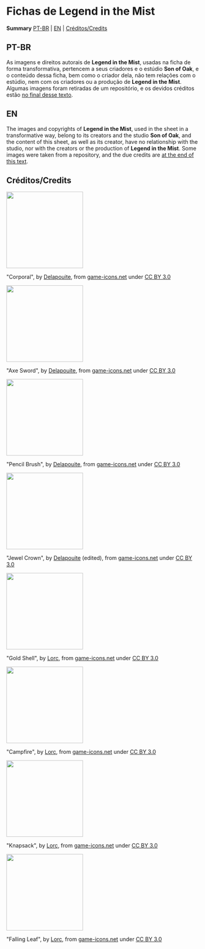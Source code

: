 # Fichas de Legend in the Mist
**Summary**
[PT-BR](https://github.com/VvDarkvV/Mist-Ficha/blob/main/README.md#pt-br) | [EN](https://github.com/VvDarkvV/Mist-Ficha/blob/main/README.md#en) | [Créditos/Credits](https://github.com/VvDarkvV/Mist-Ficha/blob/main/README.md#cr%C3%A9ditoscredits)

## PT-BR
As imagens e direitos autorais de **Legend in the Mist**, usadas na ficha de forma transformativa, pertencem a seus criadores e o estúdio **Son of Oak**, e o conteúdo dessa ficha, bem como o criador dela, não tem relações com o estúdio, nem com os criadores ou a produção de **Legend in the Mist**.
Algumas imagens foram retiradas de um repositório, e os devidos créditos estão [no final desse texto](https://github.com/VvDarkvV/Mist-Ficha/blob/main/README.md#cr%C3%A9ditoscredits).

## EN
The images and copyrights of **Legend in the Mist**, used in the sheet in a transformative way, belong to its creators and the studio **Son of Oak**, and the content of this sheet, as well as its creator, have no relationship with the studio, nor with the creators or the production of **Legend in the Mist**.
Some images were taken from a repository, and the due credits are [at the end of this text](https://github.com/VvDarkvV/Mist-Ficha/blob/main/README.md#cr%C3%A9ditoscredits).

## Créditos/Credits

<img src="https://github.com/user-attachments/assets/1123860c-fb7b-41e0-8807-40cad75c76cf" data-canonical-src="https://github.com/user-attachments/assets/1123860c-fb7b-41e0-8807-40cad75c76cf" width="200" height="200" />

"Corporal", by [Delapouite](https://delapouite.com/), from [game-icons.net](https://game-icons.net/1x1/delapouite/corporal.html) under [CC BY 3.0](https://creativecommons.org/licenses/by/3.0/)

<img src="https://github.com/user-attachments/assets/444361ca-e28d-4f13-ab08-b69bc1e1657c" data-canonical-src="https://github.com/user-attachments/assets/444361ca-e28d-4f13-ab08-b69bc1e1657c" width="200" height="200" />

"Axe Sword", by [Delapouite](https://delapouite.com/), from [game-icons.net](https://game-icons.net/1x1/delapouite/axe-sword.html) under [CC BY 3.0](https://creativecommons.org/licenses/by/3.0/)

<img src="https://github.com/user-attachments/assets/9a471cb7-b5c5-49de-8c06-da56d2399400" data-canonical-src="https://github.com/user-attachments/assets/9a471cb7-b5c5-49de-8c06-da56d2399400" width="200" height="200" />

"Pencil Brush", by [Delapouite](https://delapouite.com/), from [game-icons.net](https://game-icons.net/1x1/delapouite/pencil-brush.html) under [CC BY 3.0](https://creativecommons.org/licenses/by/3.0/)

<img src="https://github.com/user-attachments/assets/13e41215-1e0f-426e-8eab-0b4605ded6ca" data-canonical-src="https://github.com/user-attachments/assets/13e41215-1e0f-426e-8eab-0b4605ded6ca" width="200" height="200" />

"Jewel Crown", by [Delapouite](https://delapouite.com/) (edited), from [game-icons.net](https://game-icons.net/1x1/delapouite/jewel-crown.html) under [CC BY 3.0](https://creativecommons.org/licenses/by/3.0/)

<img src="https://github.com/user-attachments/assets/037fe339-1853-4c64-8ee0-9df9aff2a24d" data-canonical-src="https://github.com/user-attachments/assets/037fe339-1853-4c64-8ee0-9df9aff2a24d" width="200" height="200" />

"Gold Shell", by [Lorc](https://lorcblog.blogspot.com/), from [game-icons.net](https://game-icons.net/1x1/lorc/gold-shell.html) under [CC BY 3.0](https://creativecommons.org/licenses/by/3.0/)

<img src="https://github.com/user-attachments/assets/87f3e2f3-53ba-4a83-85df-f2763ed2b831" data-canonical-src="https://github.com/user-attachments/assets/87f3e2f3-53ba-4a83-85df-f2763ed2b831" width="200" height="200" />

"Campfire", by [Lorc](https://lorcblog.blogspot.com/), from [game-icons.net](https://game-icons.net/1x1/lorc/campfire.html) under [CC BY 3.0](https://creativecommons.org/licenses/by/3.0/)

<img src="https://github.com/user-attachments/assets/bb19cebc-031f-4682-ac34-ab471e4b3b2e" data-canonical-src="https://github.com/user-attachments/assets/bb19cebc-031f-4682-ac34-ab471e4b3b2e" width="200" height="200" />

"Knapsack", by [Lorc](https://lorcblog.blogspot.com/), from [game-icons.net](https://game-icons.net/1x1/lorc/knapsack.html) under [CC BY 3.0](https://creativecommons.org/licenses/by/3.0/)

<img src="https://github.com/user-attachments/assets/dfff2a43-9aac-4d36-ad49-4905bae89133" data-canonical-src="https://github.com/user-attachments/assets/dfff2a43-9aac-4d36-ad49-4905bae89133" width="200" height="200" />

"Falling Leaf", by [Lorc](https://lorcblog.blogspot.com/), from [game-icons.net](https://game-icons.net/1x1/lorc/falling-leaf.html) under [CC BY 3.0](https://creativecommons.org/licenses/by/3.0/)
